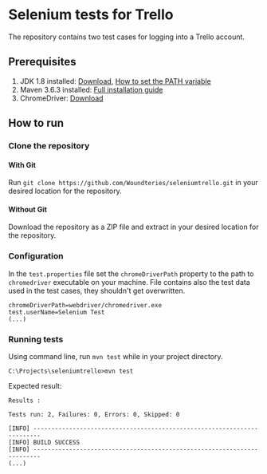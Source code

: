 # Selenium tests for Trello

The repository contains two test cases for logging into a Trello account.

## Prerequisites

1. JDK 1.8 installed: 
[Download](https://www.oracle.com/java/technologies/javase/javase-jdk8-downloads.html),
[How to set the PATH variable](https://docs.oracle.com/cd/E19182-01/821-0917/inst_jdk_javahome_t/index.html)
2. Maven 3.6.3 installed:
[Full installation guide](https://www.baeldung.com/install-maven-on-windows-linux-mac)
3. ChromeDriver: [Download](http://chromedriver.storage.googleapis.com/index.html?path=87.0.4280.20/)

## How to run

### Clone the repository
#### With Git
Run `git clone https://github.com/Woundteries/seleniumtrello.git` in your desired location for the repository. 
#### Without Git
Download the repository as a ZIP file and extract in your desired location for the repository.

### Configuration

In the `test.properties` file set the `chromeDriverPath` property to the path to `chromedriver` executable on your machine. File contains also the test data used in the test cases, they shouldn't get overwritten.
```
chromeDriverPath=webdriver/chromedriver.exe
test.userName=Selenium Test
(...)
```
### Running tests

Using command line, run `mvn test` while in your project directory.
```
C:\Projects\seleniumtrello>mvn test
```

Expected result:
```
Results :

Tests run: 2, Failures: 0, Errors: 0, Skipped: 0

[INFO] ------------------------------------------------------------------------
[INFO] BUILD SUCCESS
[INFO] ------------------------------------------------------------------------
(...)
```

 
